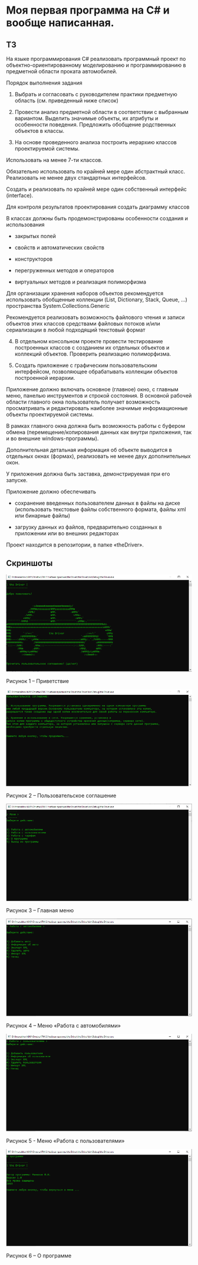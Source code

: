 # Моя первая программа на C# и вообще написанная.

## ТЗ

На языке программирования C# реализовать программный проект по объектно-ориентированному моделированию и программированию в предметной области проката автомобилей.

Порядок выполнения задания

1. Выбрать и согласовать с руководителем практики предметную область (см. приведенный ниже список)

2. Провести анализ предметной области в соответствии с выбранным вариантом. Выделить значимые объекты, их атрибуты и особенности поведения. Предложить обобщение родственных объектов в классы.

3. На основе проведенного анализа построить иерархию классов проектируемой системы.

Использовать на менее 7-ти классов.

Обязательно использовать по крайней мере один абстрактный класс. Реализовать не менее двух стандартных интерфейсов.

Создать и реализовать по крайней мере один собственный интерфейс (interface).

Для контроля результатов проектирования создать диаграмму классов

В классах должны быть продемонстрированы особенности создания и использования

- закрытых полей

- свойств и автоматических свойств

- конструкторов

- перегруженных методов и операторов

- виртуальных методов и реализация полиморфизма

Для организации хранения наборов объектов рекомендуется использовать обобщенные коллекции (List, Dictionary, Stack, Queue, …) пространства System.Collections.Generic

Рекомендуется реализовать возможность файлового чтения и записи объектов этих классов средствами файловых потоков и/или сериализации в любой подходящий текстовый формат

4. В отдельном консольном проекте провести тестирование построенных классов с созданием их отдельных объектов и коллекций объектов. Проверить реализацию полиморфизма.

5. Создать приложение с графическим пользовательским интерфейсом, позволяющее обрабатывать коллекции объектов построенной иерархии.

Приложение должно включать основное (главное) окно, с главным меню, панелью инструментов и строкой состояния. В основной рабочей области главного окна пользователь получает возможность просматривать и редактировать наиболее значимые информационные объекты проектируемой системы.

В рамках главного окна должна быть возможность работы с буфером обмена (перемещение/копирования данных как внутри приложения, так и во внешние windows-программы).

Дополнительная детальная информация об объекте выводится в отдельных окнах (формах), реализовать не менее двух дополнительных окон.

У приложения должна быть заставка, демонстрируемая при его запуске.

Приложение должно обеспечивать

- сохранение введенных пользователем данных в файлы на диске (использовать текстовые файлы собственного формата, файлы xml или бинарные файлы)

- загрузку данных из файлов, предварительно созданных в приложении или во внешних редакторах

Проект находится в репозитории, в папке «theDriver».

## Скриншоты

![](https://github.com/fmanakhov/first_console_the_driver/blob/main/pic/image001.png)

Рисунок 1 – Приветствие

![](https://github.com/fmanakhov/first_console_the_driver/blob/main/pic/image002.png)

Рисунок 2 – Пользовательское соглашение

![](https://github.com/fmanakhov/first_console_the_driver/blob/main/pic/image003.png)

Рисунок 3 – Главная меню

![](https://github.com/fmanakhov/first_console_the_driver/blob/main/pic/image004.png)

Рисунок 4 – Меню «Работа с автомобилями»

![](https://github.com/fmanakhov/first_console_the_driver/blob/main/pic/image005.png)

Рисунок 5 - Меню «Работа с пользователями»

![](https://github.com/fmanakhov/first_console_the_driver/blob/main/pic/image006.png)

Рисунок 6 – О программе